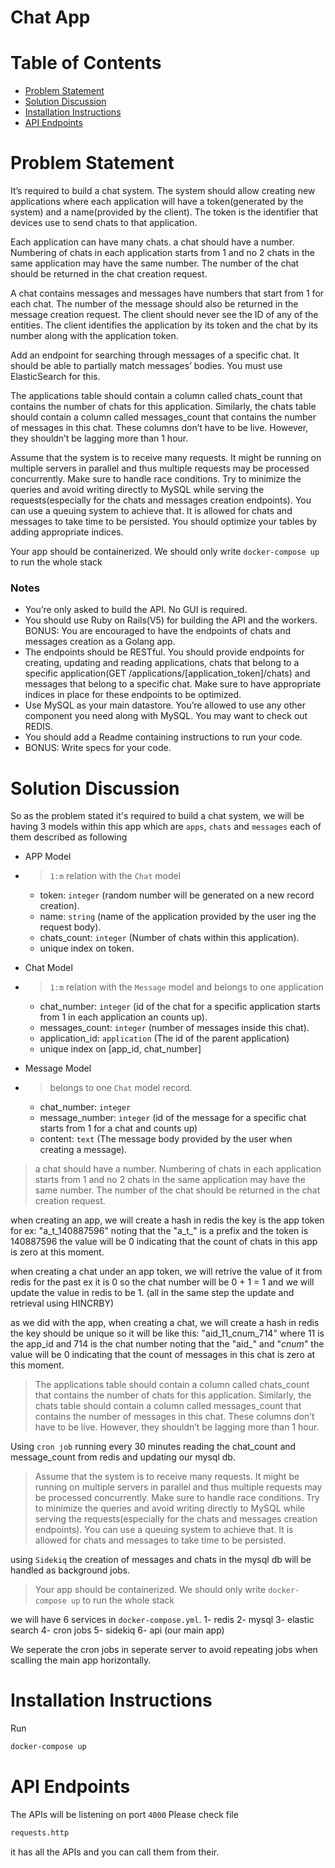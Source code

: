 # Chat App

# Table of Contents
- [Problem Statement](#problem-statement)
- [Solution Discussion](#solution-discussion)
- [Installation Instructions](#installation-instructions)
- [API Endpoints](#api-endpoints)

# Problem Statement 

It’s required to build a chat system. The system should allow creating new applications where
each application will have a token(generated by the system) and a name(provided by the client).
The token is the identifier that devices use to send chats to that application.

Each application can have many chats. a chat should have a number. Numbering of chats in
each application starts from 1 and no 2 chats in the same application may have the same
number. The number of the chat should be returned in the chat creation request.

A chat contains messages and messages have numbers that start from 1 for each chat. The number of
the message should also be returned in the message creation request. The client should never
see the ID of any of the entities. The client identifies the application by its token and the chat by
its number along with the application token.

Add an endpoint for searching through messages of a specific chat. It should be able to partially
match messages’ bodies. You must use ElasticSearch for this.

The applications table should contain a column called chats_count that contains the number of
chats for this application. Similarly, the chats table should contain a column called
messages_count that contains the number of messages in this chat. These columns don’t have
to be live. However, they shouldn’t be lagging more than 1 hour.

Assume that the system is to receive many requests. It might be running on multiple servers in
parallel and thus multiple requests may be processed concurrently. Make sure to handle race
conditions. Try to minimize the queries and avoid writing directly to MySQL while serving the
requests(especially for the chats and messages creation endpoints). You can use a queuing
system to achieve that. It is allowed for chats and messages to take time to be persisted. You
should optimize your tables by adding appropriate indices.

Your app should be containerized. We should only write `docker-compose up` to run the whole
stack

### Notes 
- You’re only asked to build the API. No GUI is required.
- You should use Ruby on Rails(V5) for building the API and the workers. BONUS: You
are encouraged to have the endpoints of chats and messages creation as a Golang app.
- The endpoints should be RESTful. You should provide endpoints for creating, updating
and reading applications, chats that belong to a specific application(GET
/applications/[application_token]/chats) and messages that belong to a specific chat.
Make sure to have appropriate indices in place for these endpoints to be optimized.
- Use MySQL as your main datastore. You’re allowed to use any other component you
need along with MySQL. You may want to check out REDIS.
- You should add a Readme containing instructions to run your code.
- BONUS: Write specs for your code.

# Solution Discussion

So as the problem stated it's required to build a chat system, we will be having 3 models within this app which are `apps`, `chats` and `messages` each of them described as following

* APP Model
- > `1:m` relation with the `Chat` model
    - token: `integer` (random number will be generated on a new record creation).
    - name: `string` (name of the application provided by the user ing the request body). 
    - chats_count: `integer` (Number of chats within this application). 
    - unique index on token.

* Chat Model
- > `1:m` relation with the `Message` model and belongs to one application
    - chat_number: `integer` (id of the chat for a specific application starts from 1 in each application an counts up). 
    - messages_count: `integer` (number of messages inside this chat).
    - application_id: `application` (The id of the parent application)
    - unique index on [app_id, chat_number]

* Message Model
- > belongs to one `Chat` model record.
    - chat_number: `integer` 
    - message_number: `integer` (id of the message for a specific chat starts from 1 for a chat and counts up)
    - content: `text` (The message body provided by the user when creating a message). 



> a chat should have a number. Numbering of chats in each application starts from 1 and no 2 chats in the same application may have the same number. The number of the chat should be returned in the chat creation request.


when creating an app, we will create a hash in redis the key is the app token for ex: "a_t_140887596" noting that the "a_t_" is a prefix and 
the token is 140887596
the value will be 0 indicating that the count of chats in this app is zero at this moment.

when creating a chat under an app token, we will retrive the value of it from redis for the past ex it is 0 so the chat number will be 0 + 1 = 1
and we will update the value in redis to be 1. (all in the same step the update and retrieval using HINCRBY)

as we did with the app, when creating a chat, we will create a hash in redis the key should be unique so it will be like this: "aid_11_cnum_714" 
where 11 is the app_id and 714 is the chat number noting that the "aid_" and "_cnum_"
the value will be 0 indicating that the count of messages in this chat is zero at this moment.

> The applications table should contain a column called chats_count that contains the number of
chats for this application. Similarly, the chats table should contain a column called
messages_count that contains the number of messages in this chat. These columns don’t have
to be live. However, they shouldn’t be lagging more than 1 hour.


Using `cron job` running every 30 minutes reading the chat_count and message_count from redis and updating our mysql db.

> Assume that the system is to receive many requests. It might be running on multiple servers in
parallel and thus multiple requests may be processed concurrently. Make sure to handle race
conditions. Try to minimize the queries and avoid writing directly to MySQL while serving the
requests(especially for the chats and messages creation endpoints). You can use a queuing
system to achieve that. It is allowed for chats and messages to take time to be persisted.

using `Sidekiq` the creation of messages and chats in the mysql db will be handled as background jobs.

> Your app should be containerized. We should only write `docker-compose up` to run the whole
stack

we will have 6 services in `docker-compose.yml`.
1- redis
2- mysql
3- elastic search
4- cron jobs
5- sidekiq
6- api (our main app)

We seperate the cron jobs in seperate server to avoid repeating jobs
when scalling the main app horizontally.

# Installation Instructions

Run

```sh
docker-compose up
```

# API Endpoints 

The APIs will be listening on port `4000` 
Please check file 
```sh
requests.http
```
it has all the APIs and you can call them from their.